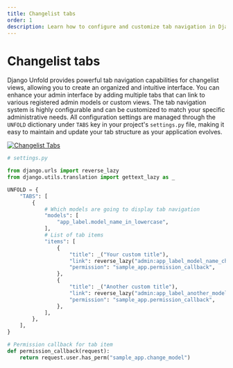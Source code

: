 ```yaml
---
title: Changelist tabs
order: 1
description: Learn how to configure and customize tab navigation in Django Unfold admin changelist views, including model-specific tabs and permission-based access control.
---
```


# Changelist tabs

Django Unfold provides powerful tab navigation capabilities for changelist views, allowing you to create an organized and intuitive interface. You can enhance your admin interface by adding multiple tabs that can link to various registered admin models or custom views. The tab navigation system is highly configurable and can be customized to match your specific administrative needs. All configuration settings are managed through the `UNFOLD` dictionary under `TABS` key in your project's `settings.py` file, making it easy to maintain and update your tab structure as your application evolves.

[![Changelist Tabs](/static/docs/tabs/changelist-tabs.webp)](/static/docs/tabs/changelist-tabs.webp)

```python
# settings.py

from django.urls import reverse_lazy
from django.utils.translation import gettext_lazy as _

UNFOLD = {
    "TABS": [
        {
            # Which models are going to display tab navigation
            "models": [
                "app_label.model_name_in_lowercase",
            ],
            # List of tab items
            "items": [
                {
                    "title": _("Your custom title"),
                    "link": reverse_lazy("admin:app_label_model_name_changelist"),
                    "permission": "sample_app.permission_callback",
                },
                {
                    "title": _("Another custom title"),
                    "link": reverse_lazy("admin:app_label_another_model_name_changelist"),
                    "permission": "sample_app.permission_callback",
                },
            ],
        },
    ],
}

# Permission callback for tab item
def permission_callback(request):
    return request.user.has_perm("sample_app.change_model")
```
